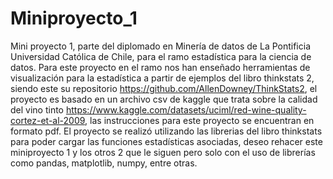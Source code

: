 # Miniproyecto_1
Mini proyecto 1, parte del diplomado en Minería de datos de La Pontificia Universidad Católica de Chile, para el ramo estadística para la ciencia de datos.
Para este proyecto en el ramo nos han enseñado herramientas de visualización para la estadística a partir de ejemplos del libro thinkstats 2, siendo este su repositorio https://github.com/AllenDowney/ThinkStats2, el proyecto es basado en un archivo csv de kaggle que trata sobre la calidad del vino tinto https://www.kaggle.com/datasets/uciml/red-wine-quality-cortez-et-al-2009, las instrucciones para este proyecto se encuentran en formato pdf. El proyecto se realizó utilizando las librerias del libro thinkstats para poder cargar las funciones estadísticas asociadas, deseo rehacer este miniproyecto 1 y los otros 2 que le siguen pero solo con el uso de librerías como pandas, matplotlib, numpy, entre otras. 
